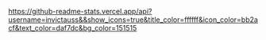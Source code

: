 https://github-readme-stats.vercel.app/api?username=invictauss&&show_icons=true&title_color=ffffff&icon_color=bb2acf&text_color=daf7dc&bg_color=151515
